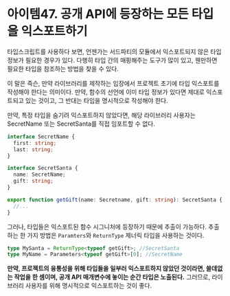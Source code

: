 # 아이템47. 공개 API에 등장하는 모든 타입을 익스포트하기

타입스크립트를 사용하다 보면, 언젠가는 서드파티의 모듈에서 익스포트되지 않은 타입 정보가 필요한 경우가 있다.
다행히 타입 간의 매핑해주는 도구가 많이 있고, 웬만하면 필요한 타입을 참조하는 방법을 찾을 수 있다.

이 말은 즉슨, 만약 라이브러리를 제작하는 입장에서 프로젝트 초기에 타입 익스포트를 작성해야 한다는 의미이다.
만약, 함수의 선언에 이미 타입 정보가 있다면 제대로 익스포트되고 있는 것이고, 그 반대는 타입을 명시적으로
작성해야 한다.

만약, 특정 타입을 숨기려 익스포트하지 않았다면, 해당 라이브러리 사용자는 SecretName 또는 SecretSanta를 직접
임포트할 수 없다.

```ts
interface SecretName {
  first: string;
  last: string;
}

interface SecretSanta {
  name: SecretName;
  gift: string;
}

export function getGift(name: Secretname, gift: string): SecretSanta {
  //...
}
```

그러나, 타입들은 익스포트된 함수 시그니처에 등장하기 때문에 추출이 가능하다.
추출하는 한 가지 방법은 `Paramters`와 `ReturnType` 제너릭 타입을 사용하는 것이다.

```ts
type MySanta = ReturnType<typeof getGift>; //SecretSanta
type MyName = Parameters<typeof getGift>[0]; //SecretName
```

**만약, 프로젝트의 융통성을 위해 타입들을 일부러 익스포트하지 않았던 것이라면,
쓸데없는 작업을 한 셈이며, 공개 API 매개변수에 놓이는 순간 타입은 노출된다.**
그러므로, 라이브러리 사용자를 위해 명시적으로 익스포트하는 것이 좋다.
